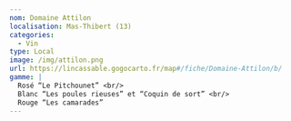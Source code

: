 ```yaml
---
nom: Domaine Attilon
localisation: Mas-Thibert (13)
categories:
  - Vin
type: Local
image: /img/attilon.png
url: https://lincassable.gogocarto.fr/map#/fiche/Domaine-Attilon/b/
gamme: |
  Rosé “Le Pitchounet” <br/>
  Blanc “Les poules rieuses” et “Coquin de sort” <br/>
  Rouge “Les camarades”
---
```

